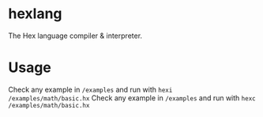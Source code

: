 # hexlang
The Hex language compiler & interpreter.

# Usage
Check any example in `/examples` and run with `hexi /examples/math/basic.hx`
Check any example in `/examples` and run with `hexc /examples/math/basic.hx`
